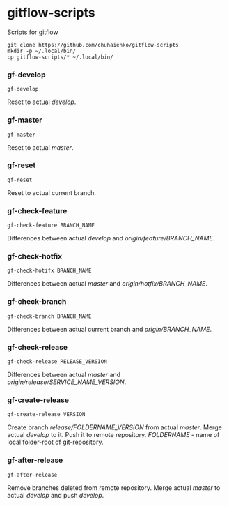 # gitflow-scripts
Scripts for gitflow

``` Installation for linux
git clone https://github.com/chuhaienko/gitflow-scripts
mkdir -p ~/.local/bin/
cp gitflow-scripts/* ~/.local/bin/
```

### gf-develop
```
gf-develop
```

Reset to actual *develop*.


### gf-master
```
gf-master
```

Reset to actual *master*.


### gf-reset
```
gf-reset
```

Reset to actual current branch.


### gf-check-feature
```
gf-check-feature BRANCH_NAME
```

Differences between actual *develop* and *origin/feature/BRANCH_NAME*.


### gf-check-hotfix
```
gf-check-hotifx BRANCH_NAME
```

Differences between actual *master* and *origin/hotfix/BRANCH_NAME*.


### gf-check-branch
```
gf-check-branch BRANCH_NAME
```

Differences between actual current branch and *origin/BRANCH_NAME*.


### gf-check-release
```
gf-check-release RELEASE_VERSION
```

Differences between actual *master* and *origin/release/SERVICE_NAME_VERSION*.


### gf-create-release
```
gf-create-release VERSION
```

Create branch *release/FOLDERNAME_VERSION* from actual *master*.
Merge actual *develop* to it.
Push it to remote repository.
*FOLDERNAME* - name of local folder-root of git-repository.


### gf-after-release
```
gf-after-release
```

Remove branches deleted from remote repository.
Merge actual *master* to actual *develop* and push *develop*.
